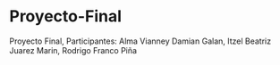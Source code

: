 # Proyecto-Final
Proyecto Final, Participantes: Alma Vianney Damian Galan, Itzel Beatriz Juarez Marin, Rodrigo Franco Piña
